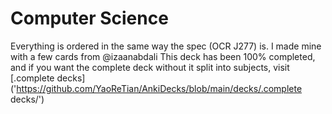 # Computer Science

Everything is ordered in the same way the spec (OCR J277) is. I made mine with a few cards from @izaanabdali
This deck has been 100% completed, and if you want the complete deck without it split into subjects, visit [.complete decks]('https://github.com/YaoReTian/AnkiDecks/blob/main/decks/.complete decks/')
